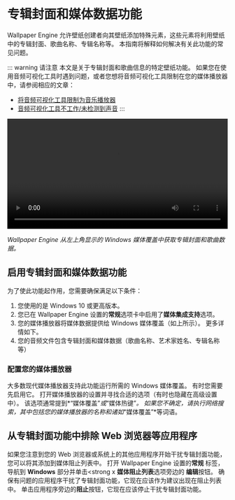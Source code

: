 # 专辑封面和媒体数据功能

Wallpaper Engine 允许壁纸创建者向其壁纸添加特殊元素，这些元素将利用壁纸中的专辑封面、歌曲名称、专辑名称等。 本指南将解释如何解决有关此功能的常见问题。

::: warning
请注意
本文是关于专辑封面和歌曲信息的特定壁纸功能。 如果您在使用音频可视化工具时遇到问题，或者您想将音频可视化工具限制在您的媒体播放器中，请参阅相应的文章：

* [将音频可视化工具限制为音乐播放器](/audio/limittomusicplayer)
* [音频可视化工具不工作/未检测到声音](/audio/audiodetection)
:::

<video width="100%" controls autoplay loop>
  <source src="/videos/media_controls.mp4" type="video/mp4">
  您的浏览器不支持视频标签。
</video>

*Wallpaper Engine 从左上角显示的 Windows 媒体覆盖中获取专辑封面和歌曲数据。*

## 启用专辑封面和媒体数据功能

为了使此功能起作用，您需要确保满足以下条件：

1. 您使用的是 Windows 10 或更高版本。
2. 您已在 Wallpaper Engine 设置的**常规**选项卡中启用了**媒体集成支持**选项。
3. 您的媒体播放器将媒体数据提供给 Windows 媒体覆盖（如上所示）。 更多详情如下。
4. 您的音频文件包含专辑封面和媒体数据（歌曲名称、艺术家姓名、专辑名称等）

### 配置您的媒体播放器

大多数现代媒体播放器支持此功能运行所需的 Windows 媒体覆盖。 有时您需要先启用它。 打开媒体播放器的设置并寻找合适的选项（有时也隐藏在高级设置中）。 该选项通常提到*“媒体覆盖”*或*“媒体热键”*。 如果您不确定，请执行网络搜索，其中包括您的媒体播放器的名称和诸如*“媒体覆盖”*等词语。

## 从专辑封面功能中排除 Web 浏览器等应用程序

如果您注意到您的 Web 浏览器或系统上的其他应用程序开始干扰专辑封面功能，您可以将其添加到媒体阻止列表中。 打开 Wallpaper Engine 设置的**常规** 标签，导航到 **Windows** 部分并单击<strong x **媒体阻止列表**选项旁边的 **编辑**按钮。 确保有问题的应用程序干扰了专辑封面功能，它现在应该作为建议出现在阻止列表中。 单击应用程序旁边的**阻止**按钮，它现在应该停止干扰专辑封面功能。